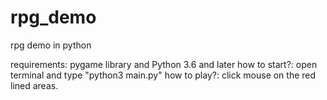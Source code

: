 # rpg_demo
rpg demo in python

requirements: pygame library and Python 3.6 and later
how to start?: open terminal and type "python3 main.py"
how to play?: click mouse on the red lined areas.
